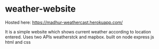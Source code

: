 # weather-website
Hosted here: https://madhur-weathercast.herokuapp.com/


It is a simple website which shows current weather according to location entered.
Uses two APIs weatherstck and mapbox.
built on node express js html and css
